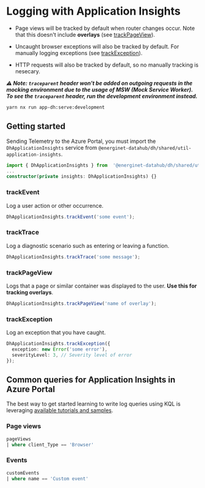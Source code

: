 # Logging with Application Insights

- Page views will be tracked by default when router changes occur. Note that this doesn't include **overlays** (see [trackPageView](#trackPageView)).

- Uncaught browser exceptions will also be tracked by default. For manually logging exceptions (see [trackException](#trackException)).

- HTTP requests will also be tracked by default, so no manually tracking is nesecary.

**_⚠️ Note: `traceparent` header won't be added on outgoing requests in the mocking environment due to the usage of MSW (Mock Service Worker). To see the `traceparent` header, run the development environment instead._**

```sh
yarn nx run app-dh:serve:development
```

## Getting started

Sending Telemetry to the Azure Portal, you must import the `DhApplicationInsights` service from `@energinet-datahub/dh/shared/util-application-insights`.

```ts
import { DhApplicationInsights } from  '@energinet-datahub/dh/shared/util-application-insights';
...
constructor(private insights: DhApplicationInsights) {}
```

### trackEvent

Log a user action or other occurrence.

```ts
DhApplicationInsights.trackEvent('some event');
```

### trackTrace

Log a diagnostic scenario such as entering or leaving a function.

```ts
DhApplicationInsights.trackTrace('some message');
```

### trackPageView

Logs that a page or similar container was displayed to the user. **Use this for tracking overlays**.

```ts
DhApplicationInsights.trackPageView('name of overlay');
```

### trackException

Log an exception that you have caught.

```ts
DhApplicationInsights.trackException({
  exception: new Error('some error'),
  severityLevel: 3, // Severity level of error
});
```

## Common queries for Application Insights in Azure Portal

The best way to get started learning to write log queries using KQL is leveraging [available tutorials and samples](https://docs.microsoft.com/en-us/azure/azure-monitor/logs/log-query-overview#getting-started).

### Page views

```sql
pageViews
| where client_Type == 'Browser'
```

### Events

```sql
customEvents
| where name == 'Custom event'
```
